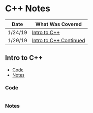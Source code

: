 # C++ Notes

| Date | What Was Covered |
|------|------------------|
|1/24/19|[Intro to C++]()|
|1/29/19|[Intro to C++ Continued]()


## Intro to C++
- [Code]()
- [Notes]()
### Code
```C++
```
### Notes

